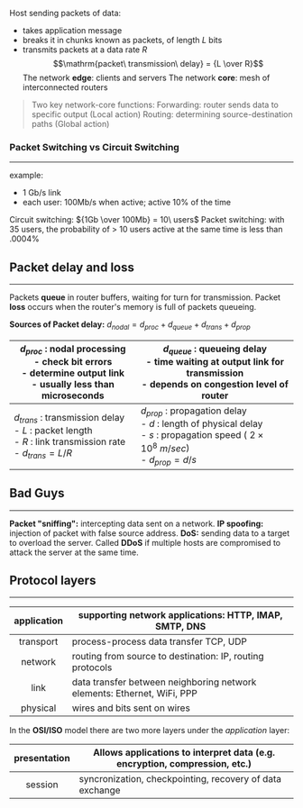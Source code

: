Host sending packets of data:
- takes application message
- breaks it in chunks known as packets, of length $L$ bits
- transmits packets at a data rate $R$
$$\mathrm{packet\ transmission\ delay} = {L \over R}$$
The network __edge__: clients and servers
The network __core__: mesh of interconnected routers
> Two key network-core functions:
> Forwarding: router sends data to specific output (Local action)
> Routing: determining source-destination paths (Global action)

### Packet Switching vs Circuit Switching
---
example:
- 1 Gb/s link
- each user: 100Mb/s when active; active 10% of the time

Circuit switching: ${1Gb \over 100Mb} = 10\ users$
Packet switching: with 35 users, the probability of > 10 users active at the same time is less than $.0004\%$

## Packet delay and loss
---
Packets __queue__ in router buffers, waiting for turn for transmission.
Packet __loss__ occurs when the router's memory is full of packets queueing.

__Sources of Packet delay:__
$d_{nodal} = d_{proc} + d_{queue} + d_{trans} + d_{prop}$

| $d_{proc}$ : nodal processing<br>- check bit errors<br>- determine output link<br>- usually less than microseconds | $d_{queue}$ : queueing delay<br>- time waiting at output link for transmission<br>- depends on congestion level of router<br> |
| ---- | ---- |
| $d_{trans}$ : transmission delay<br>- $L$ : packet length<br>- $R$ : link transmission rate<br>- $d_{trans} = {L / R}$ | $d_{prop}$ : propagation delay<br>- $d$ : length of physical delay<br>- $s$ : propagation speed ($~2 \times 10^8\ m/sec$)<br>- $d_{prop} = {d / s}$  |
## Bad Guys
---
__Packet "sniffing":__ intercepting data sent on a network.
__IP spoofing:__ injection of packet with false source address.
__DoS:__ sending data to a target to overload the server. Called __DDoS__ if multiple hosts are compromised to attack the server at the same time.

## Protocol layers
---

| application | supporting network applications: HTTP, IMAP, SMTP, DNS |
| :--: | ---- |
| transport | process-process data transfer TCP, UDP |
| network | routing from source to destination: IP, routing protocols |
| link | data transfer between neighboring network elements: Ethernet, WiFi, PPP |
| physical | wires and bits sent on wires |
In the __OSI/ISO__ model there are two more layers under the _application_ layer:

| presentation | Allows applications to interpret data (e.g. encryption, compression, etc.) |
| :--: | ---- |
| session | syncronization, checkpointing, recovery of data exchange |

